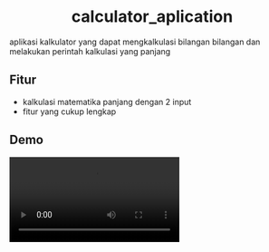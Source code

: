 <h1 align="center">calculator_aplication</h1>

aplikasi kalkulator yang dapat mengkalkulasi bilangan bilangan dan melakukan perintah kalkulasi yang panjang

## Fitur
- kalkulasi matematika panjang dengan 2 input
- fitur yang cukup lengkap

## Demo
![calculator demo](media/calculator.mp4)
